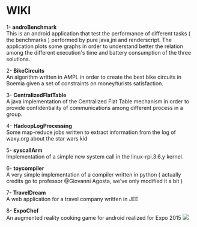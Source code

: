 <h1>WIKI</h1>

1- <b>androBenchmark</b> <br>
This is an android application that test the performance of different
tasks ( the benchmarks ) performed by pure java,jni and renderscript.
The application plots some graphs in order to understand better the relation among the different execution's time and battery consumption of the three solutions.

2- <b>BikeCircuits</b> <br>
An algorithm written in AMPL in order to create the best bike circuits in Boemia given a set of constraints on money/turists satisfaction.

3- <b>CentralizedFlatTable</b> <br>
A java implementation of the Centralized Flat Table mechanism in order to provide confidentiality of communications among different process in a group.

4- <b>HadoopLogProcessing</b> <br>
Some map-reduce jobs written to extract information from the log of waxy.org about the star wars kid

5- <b>syscallArm</b> <br>
Implementation of a simple new system call in the linux-rpi.3.6.y kernel.

6- <b>toycompiler</b> <br>
A very simple implementation of a compiler written in python ( actually credits go to professor @Giovanni Agosta, we've only modified it a bit )

7- <b>TravelDream</b> <br>
A web application for a travel company written in JEE

8- <b>ExpoChef</b> <br>
An augmented reality cooking game for android realized for Expo 2015
<img src="https://fbcdn-profile-a.akamaihd.net/hprofile-ak-xpa1/v/t1.0-1/c23.23.291.291/s160x160/604043_207222906086168_752356469_n.jpg?oh=623f57e1b53e305cbe801c0b5f81e5ef&oe=5676791C&__gda__=1449967049_f59075e074fb93ee1aa4428e1e60fd4c">
